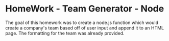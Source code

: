 # HomeWork - Team Generator - Node

The goal of this homework was to create a node.js function which would create a company's team based off of user input and append it to an HTML page. The formatting for the team was already provided. 


